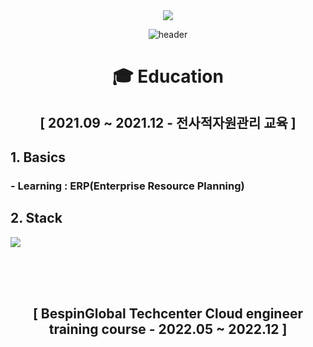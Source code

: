 <div align=center> <a href="mailto:audwls9515@gmail.com"><img src="https://img.shields.io/badge/audwls9515@gmail.com-EA4335?style=for-the-badge&logo=Gmail&logoColor=white"></a>
  
![header](https://capsule-render.vercel.app/api?type=waving&color=A3DCBE&height=250&section=header&text=Myeongjin%20Seo&fontSize=90&animation=fadeIn&fontAlignY=38&desc=%20&descAlignY=62&descAlign=62) </div>
  
<div align=center><h1> 🎓 Education </h1></div>

<div align=center> <h2>[ 2021.09 ~ 2021.12 - 전사적자원관리 교육 ]</h2><b/></div>

## 1. Basics
### - Learning : ERP(Enterprise Resource Planning)
## 2. Stack
<img src="https://img.shields.io/badge/Enterprise resource Planning(ERP)-FF9A00?style=for-the-badge&logo=ERP&logoColor=white">

</br></br></br>

<div align=center> <h2>[ BespinGlobal Techcenter Cloud engineer training course - 2022.05 ~ 2022.12 ]</h2> </div>
